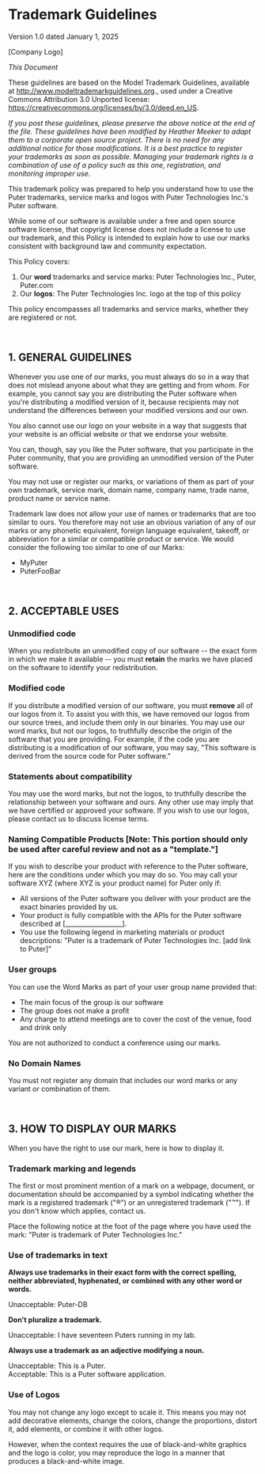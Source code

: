 # Trademark Guidelines

Version 1.0 dated January 1, 2025

[Company Logo]

*This Document*

These guidelines are based on the Model Trademark Guidelines, available at http://www.modeltrademarkguidelines.org., used under a Creative Commons Attribution 3.0 Unported license: https://creativecommons.org/licenses/by/3.0/deed.en_US.

*If you post these guidelines, please preserve the above notice at the end of the file. These guidelines have been modified by Heather Meeker to adapt them to a corporate open source project. There is no need for any additional notice for those modifications. It is a best practice to register your trademarks as soon as possible. Managing your trademark rights is a combination of use of a policy such as this one, registration, and monitoring improper use.*

This trademark policy was prepared to help you understand how to use the Puter trademarks, service marks and logos with Puter Technologies Inc.'s Puter software.

While some of our software is available under a free and open source software license, that copyright license does not include a license to use our trademark, and this Policy is intended to explain how to use our marks consistent with background law and community expectation.

This Policy covers:

1. Our **word** trademarks and service marks: Puter Technologies Inc., Puter, Puter.com
2. Our **logos**: The Puter Technologies Inc. logo at the top of this policy

This policy encompasses all trademarks and service marks, whether they are registered or not.

<br>

## 1. GENERAL GUIDELINES

Whenever you use one of our marks, you must always do so in a way that does not mislead anyone about what they are getting and from whom. For example, you cannot say you are distributing the Puter software when you're distributing a modified version of it, because recipients may not understand the differences between your modified versions and our own.

You also cannot use our logo on your website in a way that suggests that your website is an official website or that we endorse your website.

You can, though, say you like the Puter software, that you participate in the Puter community, that you are providing an unmodified version of the Puter software.

You may not use or register our marks, or variations of them as part of your own trademark, service mark, domain name, company name, trade name, product name or service name.

Trademark law does not allow your use of names or trademarks that are too similar to ours. You therefore may not use an obvious variation of any of our marks or any phonetic equivalent, foreign language equivalent, takeoff, or abbreviation for a similar or compatible product or service. We would consider the following too similar to one of our Marks:

- MyPuter
- PuterFooBar

<br>

## 2. ACCEPTABLE USES

### Unmodified code

When you redistribute an unmodified copy of our software -- the exact form in which we make it available -- you must **retain** the marks we have placed on the software to identify your redistribution.

### Modified code

If you distribute a modified version of our software, you must **remove** all of our logos from it. To assist you with this, we have removed our logos from our source trees, and include them only in our binaries. You may use our word marks, but not our logos, to truthfully describe the origin of the software that you are providing. For example, if the code you are distributing is a modification of our software, you may say, "This software is derived from the source code for Puter software."

### Statements about compatibility

You may use the word marks, but not the logos, to truthfully describe the relationship between your software and ours. Any other use may imply that we have certified or approved your software. If you wish to use our logos, please contact us to discuss license terms.

### Naming Compatible Products **[Note: This portion should only be used after careful review and not as a "template."]**

If you wish to describe your product with reference to the Puter software, here are the conditions under which you may do so. You may call your software XYZ (where XYZ is your product name) for Puter only if:

* All versions of the Puter software you deliver with your product are the exact binaries provided by us.
* Your product is fully compatible with the APIs for the Puter software described at [__________________].
* You use the following legend in marketing materials or product descriptions: "Puter is a trademark of Puter Technologies Inc. [add link to Puter]"

### User groups

You can use the Word Marks as part of your user group name provided that:

* The main focus of the group is our software
* The group does not make a profit
* Any charge to attend meetings are to cover the cost of the venue, food and drink only

You are not authorized to conduct a conference using our marks.

### No Domain Names

You must not register any domain that includes our word marks or any variant or combination of them.

<br>

## 3. HOW TO DISPLAY OUR MARKS

When you have the right to use our mark, here is how to display it.

### Trademark marking and legends

The first or most prominent mention of a mark on a webpage, document, or documentation should be accompanied by a symbol indicating whether the mark is a registered trademark ("®") or an unregistered trademark ("™"). If you don't know which applies, contact us.

Place the following notice at the foot of the page where you have used the mark: "Puter is trademark of Puter Technologies Inc."

### Use of trademarks in text

**Always use trademarks in their exact form with the correct spelling, neither abbreviated, hyphenated, or combined with any other word or words.**

Unacceptable: Puter-DB

**Don't pluralize a trademark.**

Unacceptable: I have seventeen Puters running in my lab.

**Always use a trademark as an adjective modifying a noun.**

Unacceptable: This is a Puter.  
Acceptable: This is a Puter software application.

### Use of Logos

You may not change any logo except to scale it. This means you may not add decorative elements, change the colors, change the proportions, distort it, add elements, or combine it with other logos.

However, when the context requires the use of black-and-white graphics and the logo is color, you may reproduce the logo in a manner that produces a black-and-white image.